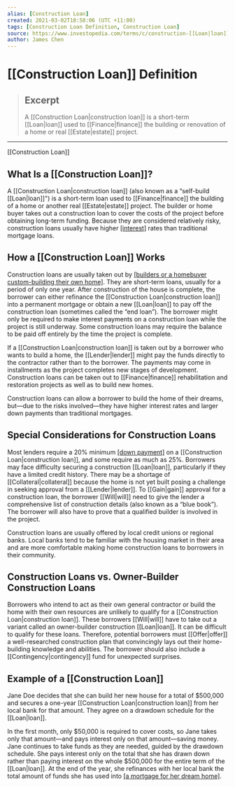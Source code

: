```yaml
---
alias: [Construction Loan]
created: 2021-03-02T18:58:06 (UTC +11:00)
tags: [Construction Loan Definition, Construction Loan]
source: https://www.investopedia.com/terms/c/construction-[[Loan|loan]].asp
author: James Chen
---
```


# [[Construction Loan]] Definition

> ## Excerpt
> A [[Construction Loan|construction loan]] is a short-term [[Loan|loan]] used to [[Finance|finance]] the building or renovation of a home or real [[Estate|estate]] project.

---

[[Construction Loan]]
## What Is a [[Construction Loan]]?

A [[Construction Loan|construction loan]] (also known as a “self-build [[Loan|loan]]") is a short-term loan used to [[Finance|finance]] the building of a home or another real [[Estate|estate]] project. The builder or home buyer takes out a construction loan to cover the costs of the project before obtaining long-term funding. Because they are considered relatively risky, construction loans usually have higher [[interest]](https://www.investopedia.com/terms/i/interestrate.asp) rates than traditional mortgage loans.

## How a [[Construction Loan]] Works

Construction loans are usually taken out by [[builders or a homebuyer custom-building their own home]](https://www.investopedia.com/articles/personal-[[Finance|finance]]/032315/getting-mortgage-when-building-your-own-home.asp). They are short-term loans, usually for a period of only one year. After construction of the house is complete, the borrower can either refinance the [[Construction Loan|construction loan]] into a permanent mortgage or obtain a new [[Loan|loan]] to pay off the construction loan (sometimes called the “end loan”). The borrower might only be required to make interest payments on a construction loan while the project is still underway. Some construction loans may require the balance to be paid off entirely by the time the project is complete.

If a [[Construction Loan|construction loan]] is taken out by a borrower who wants to build a home, the [[Lender|lender]] might pay the funds directly to the contractor rather than to the borrower. The payments may come in installments as the project completes new stages of development. Construction loans can be taken out to [[Finance|finance]] rehabilitation and restoration projects as well as to build new homes.

Construction loans can allow a borrower to build the home of their dreams, but—due to the risks involved—they have higher interest rates and larger down payments than traditional mortgages.

## Special Considerations for Construction Loans

Most lenders require a 20% minimum [[down payment]](https://www.investopedia.com/terms/d/down_payment.asp) on a [[Construction Loan|construction loan]], and some require as much as 25%. Borrowers may face difficulty securing a construction [[Loan|loan]], particularly if they have a limited credit history. There may be a shortage of [[Collateral|collateral]] because the home is not yet built posing a challenge in seeking approval from a [[Lender|lender]]. To [[Gain|gain]] approval for a construction loan, the borrower [[Will|will]] need to give the lender a comprehensive list of construction details (also known as a “blue book”). The borrower will also have to prove that a qualified builder is involved in the project.

Construction loans are usually offered by local credit unions or regional banks. Local banks tend to be familiar with the housing market in their area and are more comfortable making home construction loans to borrowers in their community.

## Construction Loans vs. Owner-Builder Construction Loans

Borrowers who intend to act as their own general contractor or build the home with their own resources are unlikely to qualify for a [[Construction Loan|construction loan]]. These borrowers [[Will|will]] have to take out a variant called an owner-builder construction [[Loan|loan]]. It can be difficult to qualify for these loans. Therefore, potential borrowers must [[Offer|offer]] a well-researched construction plan that convincingly lays out their home-building knowledge and abilities. The borrower should also include a [[Contingency|contingency]] fund for unexpected surprises.

## Example of a [[Construction Loan]]

Jane Doe decides that she can build her new house for a total of $500,000 and secures a one-year [[Construction Loan|construction loan]] from her local bank for that amount. They agree on a drawdown schedule for the [[Loan|loan]].

In the first month, only $50,000 is required to cover costs, so Jane takes only that amount—and pays interest only on that amount—saving money. Jane continues to take funds as they are needed, guided by the drawdown schedule. She pays interest only on the total that she has drawn down rather than paying interest on the whole $500,000 for the entire term of the [[Loan|loan]]. At the end of the year, she refinances with her local bank the total amount of funds she has used into [[a mortgage for her dream home]](https://www.investopedia.com/articles/personal-[[Finance|finance]]/032315/getting-mortgage-when-building-your-own-home.asp).
